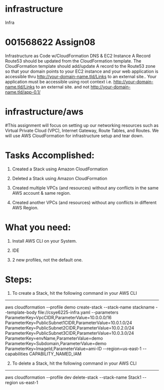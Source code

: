 # infrastructure
Infra

# 001568622 Assign08

Infrastructure as Code w/CloudFormation
DNS & EC2 Instance A Record
Route53 should be updated from the CloudFormation template.
The CloudFormation template should add/update A record to the Route53 zone so that your domain points to your EC2 instance and your web application is accessible thru http://your-domain-name.tld/Links to an external site..
Your application must be accessible using root context i.e. http://your-domain-name.tld/Links to an external site. and not http://your-domain-name.tld/app-0.1/

# infrastructure/aws

#This assignment will focus on setting up our networking resources such as Virtual Private Cloud (VPC), Internet Gateway, Route Tables, and Routes. We will use AWS CloudFormation for infrastructure setup and tear down.

# Tasks Accomplished:

1. Created a Stack using Amazon CloudFormation

2. Deleted a Stack using Amazon CloudFormation

3. Created multiple VPCs (and resources) without any conflicts in the same AWS account & same region.

4. Created another VPCs (and resources) without any conflicts in different AWS Region.

# What you need:

1. Install AWS CLI on your System.

2. IDE

3. 2 new profiles, not the default one.

# Steps:

1. To create a Stack, hit the following command in your AWS CLI

---------------------------------------------------------------------------
aws cloudformation --profile demo create-stack --stack-name stackname --template-body file://csye6225-infra.yaml --parameters ParameterKey=VpcCIDR,ParameterValue=10.0.0.0/16 ParameterKey=PublicSubnet1CIDR,ParameterValue=10.0.1.0/24 ParameterKey=PublicSubnet2CIDR,ParameterValue=10.0.2.0/24 ParameterKey=PublicSubnet3CIDR,ParameterValue=10.0.3.0/24 ParameterKey=envName,ParameterValue=demo ParameterKey=Subdomain,ParameterValue=demo ParameterKey=ImageId,ParameterValue=ami-ID  --region=us-east-1 --capabilities CAPABILITY_NAMED_IAM


2. To delete a Stack, hit the following command in your AWS CLI

-------------------------------------------------------------------------------
aws cloudformation --profile dev delete-stack --stack-name Stack1 --region us-east-1 

